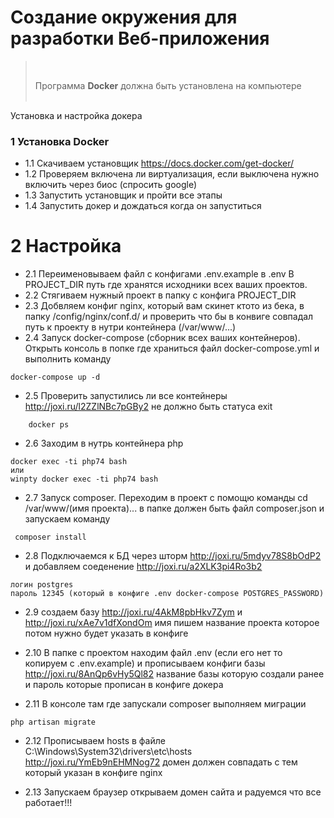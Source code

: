 # Создание окружения для разработки Веб-приложения

> <br>
>
> Программа **Docker** должна быть установлена на компьютере
> <br>
> <br>

Установка и настройка докера




### 1 Установка Docker
- 1.1 Скачиваем установщик https://docs.docker.com/get-docker/
- 1.2 Проверяем включена ли виртуализация, если выключена нужно включить через биос (спросить google)
- 1.3 Запустить установщик и пройти все этапы 
- 1.4 Запустить докер и дождаться когда он запуститься

# 2 Настройка
- 2.1 Переименовываем файл с конфигами .env.example  в .env  В PROJECT_DIR  путь где хранятся исходники всех ваших проектов.
- 2.2 Стягиваем нужный проект в папку с конфига PROJECT_DIR
- 2.3 Добвляем конфиг nginx, который вам скинет ктото из бека, в папку /config/nginx/conf.d/ и проверить что бы в конвиге совпадал путь к проекту в нутри контейнера (/var/www/...)
- 2.4 Запуск docker-compose (сборник всех ваших контейнеров). Открыть консоль в попке где храниться файл docker-compose.yml и выполнить команду 
```
docker-compose up -d
```
- 2.5 Проверить запустились ли все контейнеры http://joxi.ru/l2ZZlNBc7pGBy2  не должно быть статуса exit
```
    docker ps
```
- 2.6 Заходим в нутрь контейнера php

```
docker exec -ti php74 bash
или
winpty docker exec -ti php74 bash
```
- 2.7 Запуск composer. Переходим в проект с помощю команды cd /var/www/(имя проекта)... в папке должен быть файл composer.json и запускаем команду
```
 composer install
```
- 2.8 Подключаемся к БД через шторм http://joxi.ru/5mdyv78S8bOdP2 и добавляем соеденение  http://joxi.ru/a2XLK3pi4Ro3b2 
```
логин postgres
пароль 12345 (который в конфиге .env docker-compose POSTGRES_PASSWORD)
```
- 2.9 создаем базу http://joxi.ru/4AkM8pbHkv7Zym  и http://joxi.ru/xAe7v1dfXondOm  имя пишем название проекта которое потом нужно будет указать в конфиге

- 2.10 В папке с проектом находим файл .env  (если его нет то копируем с .env.example)  и прописываем конфиги базы 
http://joxi.ru/8AnQp6vHy5Ql82  название базы которую создали ранее и пароль которые прописан в конфиге докера

- 2.11 В консоле там где запускали composer выполняем миграции
```
php artisan migrate
```
- 2.12 Прописываем hosts в файле C:\Windows\System32\drivers\etc\hosts
http://joxi.ru/YmEb9nEHMNog72  домен должен совпадать с тем который указан в конфиге nginx

- 2.13 Запускаем браузер открываем домен сайта и радуемся что все работает!!!


 


